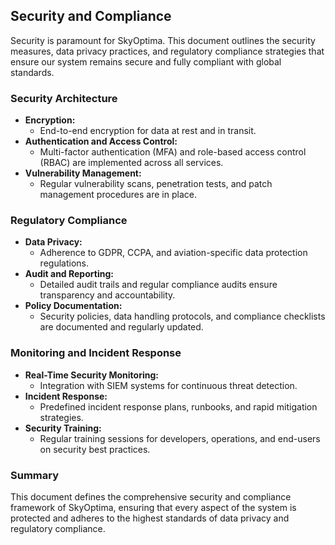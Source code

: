 ## Security and Compliance
Security is paramount for SkyOptima. This document outlines the security measures, data privacy practices, and regulatory compliance strategies that ensure our system remains secure and fully compliant with global standards.

### Security Architecture
- **Encryption:**  
  - End-to-end encryption for data at rest and in transit.
- **Authentication and Access Control:**  
  - Multi-factor authentication (MFA) and role-based access control (RBAC) are implemented across all services.
- **Vulnerability Management:**  
  - Regular vulnerability scans, penetration tests, and patch management procedures are in place.

### Regulatory Compliance
- **Data Privacy:**  
  - Adherence to GDPR, CCPA, and aviation-specific data protection regulations.
- **Audit and Reporting:**  
  - Detailed audit trails and regular compliance audits ensure transparency and accountability.
- **Policy Documentation:**  
  - Security policies, data handling protocols, and compliance checklists are documented and regularly updated.

### Monitoring and Incident Response
- **Real-Time Security Monitoring:**  
  - Integration with SIEM systems for continuous threat detection.
- **Incident Response:**  
  - Predefined incident response plans, runbooks, and rapid mitigation strategies.
- **Security Training:**  
  - Regular training sessions for developers, operations, and end-users on security best practices.

### Summary
This document defines the comprehensive security and compliance framework of SkyOptima, ensuring that every aspect of the system is protected and adheres to the highest standards of data privacy and regulatory compliance.
